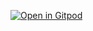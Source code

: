 [![Open in Gitpod](https://gitpod.io/button/open-in-gitpod.svg)](https://gitpod.io/#https://github.com/djsnipa1/gp-vnc)
